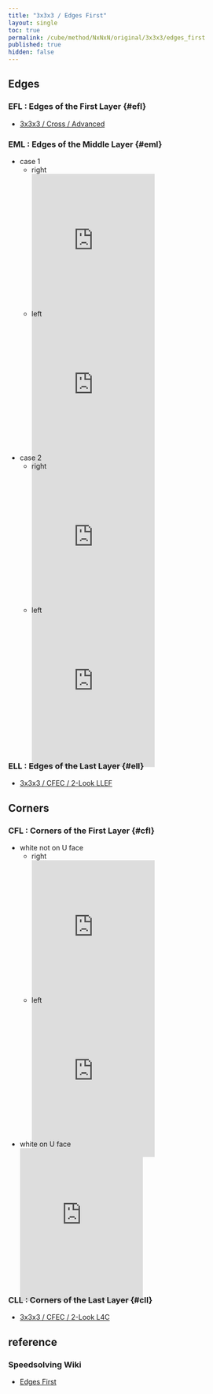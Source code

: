 ```yaml
---
title: "3x3x3 / Edges First"
layout: single
toc: true
permalink: /cube/method/NxNxN/original/3x3x3/edges_first
published: true
hidden: false
---
```


<head>
  <base target="_blank">
  <style>
    .iframe-wrapper {
      overflow      : hidden;
      margin-bottom : -35px;
    }
    iframe {
      width         : 250px;
      height        : 330px;
      margin-top    : -20px;
      border        : none;
    }
  </style>
</head>



## Edges

### EFL : Edges of the First Layer {#efl}

- [3x3x3 / Cross / Advanced](/cube/method/NxNxN/original/3x3x3/cross/advanced)

### EML : Edges of the Middle Layer {#eml}

- case 1
  - right
    <div class="iframe-wrapper">
      <iframe
        scrolling="no"
        src="https://ruwix.com/widget/3d/?alg=F'%20U%20F&colored=F%20R%20FD%20RD%20FR&hover=9&speed=500&flags=canvas"
      ></iframe>
    </div>
  - left
    <div class="iframe-wrapper">
      <iframe
        scrolling="no"
        src="https://ruwix.com/widget/3d/?alg=R%20U'%20R'&colored=F%20R%20FD%20RD%20FR&hover=9&speed=500&flags=canvas"
      ></iframe>
    </div>
- case 2
  - right
    <div class="iframe-wrapper">
      <iframe
        scrolling="no"
        src="https://ruwix.com/widget/3d/?alg=R'%20F%20R%20F'&colored=F%20R%20FD%20RD%20FR&hover=9&speed=500&flags=canvas"
      ></iframe>
    </div>
  - left
    <div class="iframe-wrapper">
      <iframe
        scrolling="no"
        src="https://ruwix.com/widget/3d/?alg=F%20R'%20F'%20R&colored=F%20R%20FD%20RD%20FR&hover=9&speed=500&flags=canvas"
      ></iframe>
    </div>

### ELL : Edges of the Last Layer {#ell}

- [3x3x3 / CFEC / 2-Look LLEF](/cube/method/NxNxN/original/3x3x3/cfec#llef)



## Corners

### CFL : Corners of the First Layer {#cfl}

- white not on U face
  - right
    <div class="iframe-wrapper">
      <iframe
        scrolling="no"
        src="https://ruwix.com/widget/3d/?alg=z'%20U%20B%20U'%20F'%20U%20B'%20U'%20F%20z&colored=F*/em%20R*/em%20FRD%20U%20UF%20UR&hover=9&speed=500&flags=canvas"
      ></iframe>
    </div>
  - left
    <div class="iframe-wrapper">
      <iframe
        scrolling="no"
        src="https://ruwix.com/widget/3d/?alg=x%20U'%20L'%20U%20R%20U'%20L%20U%20R'%20x'&colored=F*/em%20R*/em%20FRD%20U%20UF%20UR&hover=9&speed=500&flags=canvas"
      ></iframe>
    </div>
- white on U face
  <div class="iframe-wrapper">
    <iframe
      scrolling="no"
      src="https://ruwix.com/widget/3d/?alg=r%20U%20R'%20U'%20r'%20F%20R%20F'%20U'%20z'%20U%20B%20U'%20F'%20U%20B'%20U'%20F%20z&colored=F*/em%20R*/em%20FRD%20U%20UF%20UR&hover=9&speed=500&flags=canvas"
    ></iframe>
  </div>

### CLL : Corners of the Last Layer {#cll}

- [3x3x3 / CFEC / 2-Look L4C](/cube/method/NxNxN/original/3x3x3/cfec#l4c)



## reference

### Speedsolving Wiki

- [Edges First](https://www.speedsolving.com/wiki/index.php/Edges_First)
